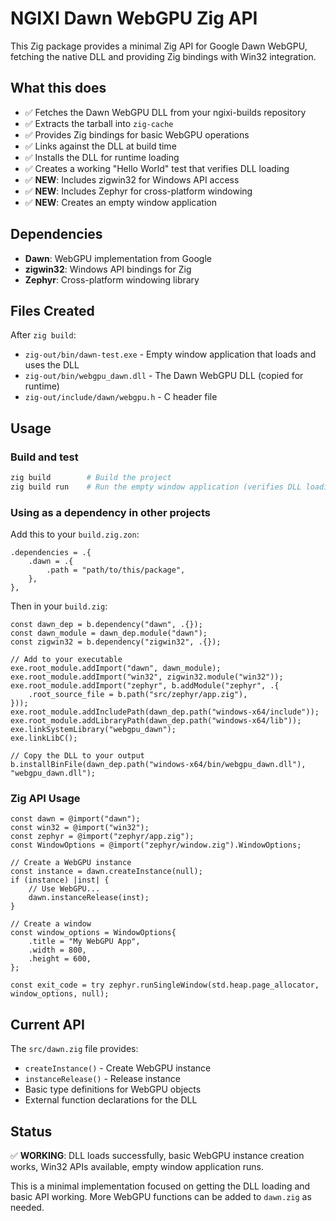 # NGIXI Dawn WebGPU Zig API

This Zig package provides a minimal Zig API for Google Dawn WebGPU, fetching the native DLL and providing Zig bindings with Win32 integration.

## What this does

- ✅ Fetches the Dawn WebGPU DLL from your ngixi-builds repository
- ✅ Extracts the tarball into `zig-cache`
- ✅ Provides Zig bindings for basic WebGPU operations
- ✅ Links against the DLL at build time
- ✅ Installs the DLL for runtime loading
- ✅ Creates a working "Hello World" test that verifies DLL loading
- ✅ **NEW**: Includes zigwin32 for Windows API access
- ✅ **NEW**: Includes Zephyr for cross-platform windowing
- ✅ **NEW**: Creates an empty window application

## Dependencies

- **Dawn**: WebGPU implementation from Google
- **zigwin32**: Windows API bindings for Zig
- **Zephyr**: Cross-platform windowing library

## Files Created

After `zig build`:

- `zig-out/bin/dawn-test.exe` - Empty window application that loads and uses the DLL
- `zig-out/bin/webgpu_dawn.dll` - The Dawn WebGPU DLL (copied for runtime)
- `zig-out/include/dawn/webgpu.h` - C header file

## Usage

### Build and test

```bash
zig build        # Build the project
zig build run    # Run the empty window application (verifies DLL loading)
```

### Using as a dependency in other projects

Add this to your `build.zig.zon`:

```zig
.dependencies = .{
    .dawn = .{
        .path = "path/to/this/package",
    },
},
```

Then in your `build.zig`:

```zig
const dawn_dep = b.dependency("dawn", .{});
const dawn_module = dawn_dep.module("dawn");
const zigwin32 = b.dependency("zigwin32", .{});

// Add to your executable
exe.root_module.addImport("dawn", dawn_module);
exe.root_module.addImport("win32", zigwin32.module("win32"));
exe.root_module.addImport("zephyr", b.addModule("zephyr", .{
    .root_source_file = b.path("src/zephyr/app.zig"),
}));
exe.root_module.addIncludePath(dawn_dep.path("windows-x64/include"));
exe.root_module.addLibraryPath(dawn_dep.path("windows-x64/lib"));
exe.linkSystemLibrary("webgpu_dawn");
exe.linkLibC();

// Copy the DLL to your output
b.installBinFile(dawn_dep.path("windows-x64/bin/webgpu_dawn.dll"), "webgpu_dawn.dll");
```

### Zig API Usage

```zig
const dawn = @import("dawn");
const win32 = @import("win32");
const zephyr = @import("zephyr/app.zig");
const WindowOptions = @import("zephyr/window.zig").WindowOptions;

// Create a WebGPU instance
const instance = dawn.createInstance(null);
if (instance) |inst| {
    // Use WebGPU...
    dawn.instanceRelease(inst);
}

// Create a window
const window_options = WindowOptions{
    .title = "My WebGPU App",
    .width = 800,
    .height = 600,
};

const exit_code = try zephyr.runSingleWindow(std.heap.page_allocator, window_options, null);
```

## Current API

The `src/dawn.zig` file provides:

- `createInstance()` - Create WebGPU instance
- `instanceRelease()` - Release instance
- Basic type definitions for WebGPU objects
- External function declarations for the DLL

## Status

✅ **WORKING**: DLL loads successfully, basic WebGPU instance creation works, Win32 APIs available, empty window application runs.

This is a minimal implementation focused on getting the DLL loading and basic API working. More WebGPU functions can be added to `dawn.zig` as needed.
